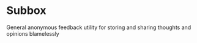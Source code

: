 # Subbox
General anonymous feedback utility for storing and sharing thoughts and opinions blamelessly
